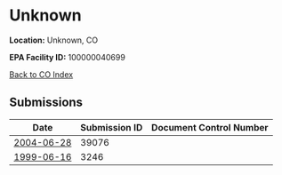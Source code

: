 # Unknown

**Location:** Unknown, CO

**EPA Facility ID:** 100000040699

[Back to CO Index](../../index.md)

## Submissions

| Date | Submission ID | Document Control Number |
|------|--------------|-------------------------|
| [2004-06-28](submissions/39076.md) | 39076 |  |
| [1999-06-16](submissions/3246.md) | 3246 |  |

